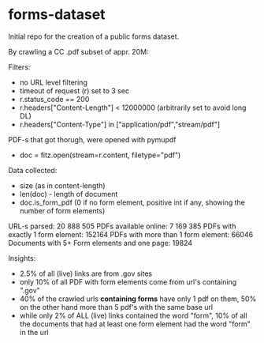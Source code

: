 # forms-dataset
Initial repo for the creation of a public forms dataset.

By crawling a CC .pdf subset of appr. 20M:

Filters:
- no URL level filtering
- timeout of request (r) set to 3 sec
- r.status_code == 200
- r.headers["Content-Length"] < 12000000   (arbitrarily set to avoid long DL)
- r.headers["Content-Type"] in ["application/pdf","stream/pdf"]

PDF-s that got thorugh, were opened with pymupdf
- doc = fitz.open(stream=r.content, filetype="pdf")

Data collected:
- size (as in content-length)
- len(doc) - length of document
- doc.is_form_pdf (0 if no form element, positive int if any, showing the number of form elements)


URL-s parsed: 20 888 505
PDFs available online: 7 169 385
PDFs with exactly 1 form element:  152164
PDFs with more than 1 form element:  66046 
Documents with 5+ Form elements and one page: 19824

Insights:
- 2.5% of all (live) links are from .gov sites
- only 10% of all PDF with form elements come from url's containing ".gov"
- 40% of the crawled urls **containing forms** have only 1 pdf on them, 50% on the other hand more than 5 pdf's with the same base url
- while only 2% of ALL (live) links contained the word "form", 10% of all the documents that had at least one form element had the word "form" in the url
